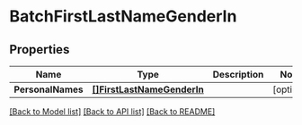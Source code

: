 # BatchFirstLastNameGenderIn

## Properties
Name | Type | Description | Notes
------------ | ------------- | ------------- | -------------
**PersonalNames** | [**[]FirstLastNameGenderIn**](FirstLastNameGenderIn.md) |  | [optional] 

[[Back to Model list]](../README.md#documentation-for-models) [[Back to API list]](../README.md#documentation-for-api-endpoints) [[Back to README]](../README.md)


